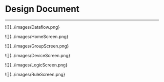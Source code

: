 # Design Document
------------------

![]{../images/Dataflow.png}

![]{../images/HomeScreen.png}

![]{../images/GroupScreen.png}

![]{../images/DeviceScreen.png}

![]{../images/LogicScreen.png}

![]{../images/RuleScreen.png}